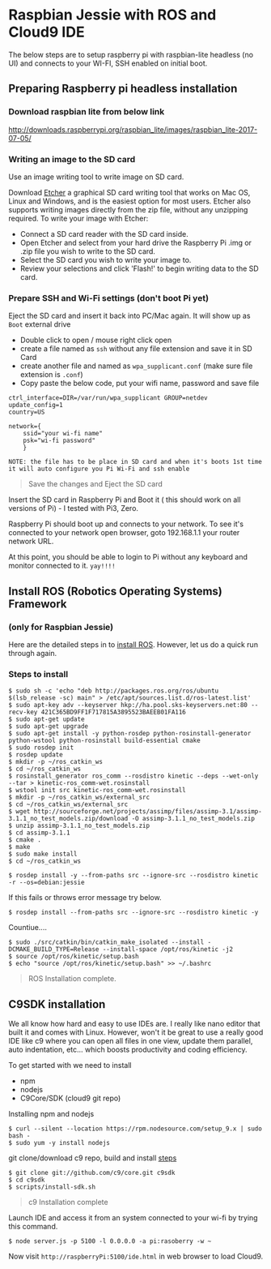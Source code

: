 # Raspbian Jessie with ROS and Cloud9 IDE
The below steps are to setup raspberry pi with raspbian-lite headless (no UI) and connects to your WI-FI, SSH enabled on initial boot.

## Preparing Raspberry pi headless installation
### Download raspbian lite from below link
http://downloads.raspberrypi.org/raspbian_lite/images/raspbian_lite-2017-07-05/

### Writing an image to the SD card
Use an image writing tool to write image on SD card.

Download [Etcher](https://etcher.io/) a graphical SD card writing tool that works on Mac OS, Linux and Windows, and is the easiest option for most users. Etcher also supports writing images directly from the zip file, without any unzipping required. To write your image with Etcher:

- Connect a SD card reader with the SD card inside.
- Open Etcher and select from your hard drive the Raspberry Pi .img or  .zip file you wish to write to the SD card.
- Select the SD card you wish to write your image to.
- Review your selections and click 'Flash!' to begin writing data to the SD card.

### Prepare SSH and Wi-Fi settings (don't boot Pi yet)
Eject the SD card and insert it back into PC/Mac again. 
It will show up as `Boot` external drive
- Double click to open / mouse right click open
- create a file named as `ssh` without any file extension and save it in SD Card
- create another file and named as `wpa_supplicant.conf` (make sure file extension is `.conf`)
- Copy paste the below code, put your wifi name, password and save file
```
ctrl_interface=DIR=/var/run/wpa_supplicant GROUP=netdev
update_config=1
country=US

network={
    ssid="your wi-fi name"
    psk="wi-fi password"
    }
```
`NOTE: the file has to be place in SD card and when it's boots 1st time it will auto configure you Pi Wi-Fi and ssh enable`
> Save the changes and Eject the SD card

Insert the SD card in Raspberry Pi and Boot it ( this should work on all versions of Pi) - I tested with Pi3, Zero.

Raspberry Pi should boot up and connects to your network. To see it's connected to your network open browser, goto 192.168.1.1 your router network URL.

At this point, you should be able to login to Pi without any keyboard and monitor connected to it. `yay!!!!`

## Install ROS (Robotics Operating Systems) Framework 
### (only for Raspbian Jessie)

Here are the detailed steps in to [install ROS](http://wiki.ros.org/ROSberryPi/Installing%20ROS%20Kinetic%20on%20the%20Raspberry%20Pi). However, let us do a quick run through again.
### Steps to install
```
$ sudo sh -c 'echo "deb http://packages.ros.org/ros/ubuntu $(lsb_release -sc) main" > /etc/apt/sources.list.d/ros-latest.list'
$ sudo apt-key adv --keyserver hkp://ha.pool.sks-keyservers.net:80 --recv-key 421C365BD9FF1F717815A3895523BAEEB01FA116
$ sudo apt-get update
$ sudo apt-get upgrade
$ sudo apt-get install -y python-rosdep python-rosinstall-generator python-wstool python-rosinstall build-essential cmake
$ sudo rosdep init
$ rosdep update
$ mkdir -p ~/ros_catkin_ws
$ cd ~/ros_catkin_ws
$ rosinstall_generator ros_comm --rosdistro kinetic --deps --wet-only --tar > kinetic-ros_comm-wet.rosinstall
$ wstool init src kinetic-ros_comm-wet.rosinstall
$ mkdir -p ~/ros_catkin_ws/external_src
$ cd ~/ros_catkin_ws/external_src
$ wget http://sourceforge.net/projects/assimp/files/assimp-3.1/assimp-3.1.1_no_test_models.zip/download -O assimp-3.1.1_no_test_models.zip
$ unzip assimp-3.1.1_no_test_models.zip
$ cd assimp-3.1.1
$ cmake .
$ make
$ sudo make install
$ cd ~/ros_catkin_ws
```
```$ rosdep install -y --from-paths src --ignore-src --rosdistro kinetic -r --os=debian:jessie ```

If this fails or throws error message try below. 

```$ rosdep install --from-paths src --ignore-src --rosdistro kinetic -y``` 

Countiue....

```
$ sudo ./src/catkin/bin/catkin_make_isolated --install -DCMAKE_BUILD_TYPE=Release --install-space /opt/ros/kinetic -j2
$ source /opt/ros/kinetic/setup.bash
$ echo "source /opt/ros/kinetic/setup.bash" >> ~/.bashrc 
```

> ROS Installation complete.

## C9SDK installation 
We all know how hard and easy to use IDEs are. I really like nano editor that built it and comes with Linux. However, won't it be great to use a really good IDE like c9 where you can open all files in one view, update them parallel, auto indentation, etc... which boosts productivity and coding efficiency.

To get started with we need to install
- npm
- nodejs
- C9Core/SDK (cloud9 git repo)

Installing npm and nodejs
```
$ curl --silent --location https://rpm.nodesource.com/setup_9.x | sudo bash -
$ sudo yum -y install nodejs
```
git clone/download c9 repo, build and install [steps](https://github.com/c9/core)
```
$ git clone git://github.com/c9/core.git c9sdk
$ cd c9sdk
$ scripts/install-sdk.sh
```

> c9 Installation complete

Launch IDE and access it from an system connected to your wi-fi by trying this command.
```
$ node server.js -p 5100 -l 0.0.0.0 -a pi:rasoberry -w ~
```
Now visit `http://raspberryPi:5100/ide.html` in web browser to load Cloud9.
